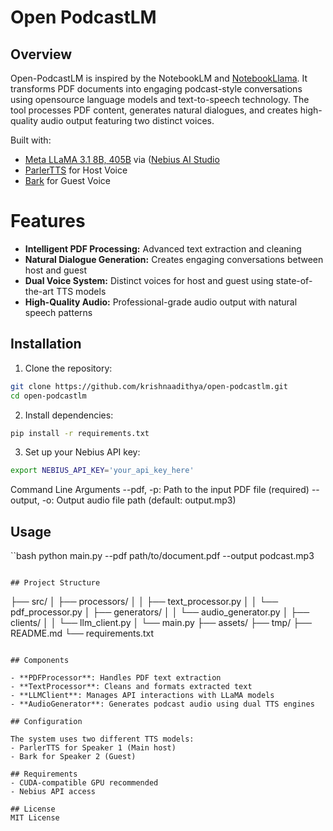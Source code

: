 # Open PodcastLM

## Overview

Open-PodcastLM is inspired by the NotebookLM and [NotebookLlama](https://github.com/meta-llama/llama-recipes/tree/main/recipes/quickstart/NotebookLlama). It transforms PDF documents into engaging podcast-style conversations using opensource language models and text-to-speech technology. The tool processes PDF content, generates natural dialogues, and creates high-quality audio output featuring two distinct voices.

Built with:
- [Meta LLaMA 3.1 8B, 405B](https://studio.nebius.ai/playground?models=meta-llama%2FMeta-Llama-3.1-405B-Instruct) via ([Nebius AI Studio](https://studio.nebius.ai/)
- [ParlerTTS](https://huggingface.co/parler-tts/parler-tts-mini-v1) for Host Voice
- [Bark](https://huggingface.co/suno/bark) for Guest Voice

# Features

- **Intelligent PDF Processing:** Advanced text extraction and cleaning
- **Natural Dialogue Generation:** Creates engaging conversations between host and guest
- **Dual Voice System:** Distinct voices for host and guest using state-of-the-art TTS models
- **High-Quality Audio:** Professional-grade audio output with natural speech patterns

## Installation

1. Clone the repository:
```bash
git clone https://github.com/krishnaadithya/open-podcastlm.git
cd open-podcastlm
```

2. Install dependencies:
```bash
pip install -r requirements.txt
```

3. Set up your Nebius API key:
```bash
export NEBIUS_API_KEY='your_api_key_here'
```

Command Line Arguments
--pdf, -p: Path to the input PDF file (required)
--output, -o: Output audio file path (default: output.mp3)

## Usage

``bash
python main.py --pdf path/to/document.pdf --output podcast.mp3
```

## Project Structure

```
├── src/
│   ├── processors/
│   │   ├── text_processor.py
│   │   └── pdf_processor.py
│   ├── generators/
│   │   └── audio_generator.py
│   ├── clients/
│   │   └── llm_client.py
│   └── main.py
├── assets/
├── tmp/
├── README.md
└── requirements.txt
```

## Components

- **PDFProcessor**: Handles PDF text extraction
- **TextProcessor**: Cleans and formats extracted text
- **LLMClient**: Manages API interactions with LLaMA models
- **AudioGenerator**: Generates podcast audio using dual TTS engines

## Configuration

The system uses two different TTS models:
- ParlerTTS for Speaker 1 (Main host)
- Bark for Speaker 2 (Guest)

## Requirements
- CUDA-compatible GPU recommended
- Nebius API access

## License
MIT License

